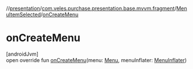 //[presentation](../../../index.md)/[com.veles.purchase.presentation.base.mvvm.fragment](../index.md)/[MenuItemSelected](index.md)/[onCreateMenu](on-create-menu.md)

# onCreateMenu

[androidJvm]\
open override fun [onCreateMenu](on-create-menu.md)(menu: [Menu](https://developer.android.com/reference/kotlin/android/view/Menu.html), menuInflater: [MenuInflater](https://developer.android.com/reference/kotlin/android/view/MenuInflater.html))
